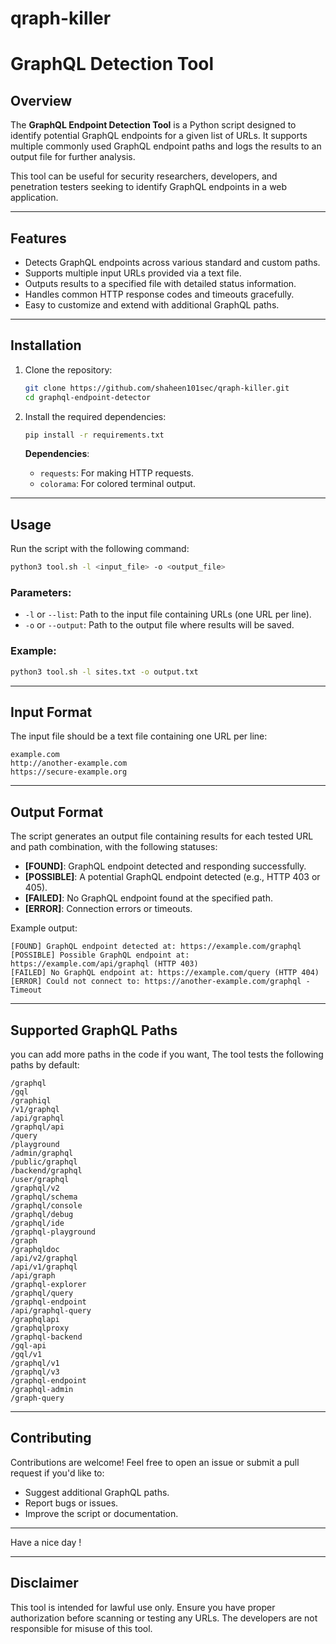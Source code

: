 # qraph-killer

# GraphQL Detection Tool

## Overview

The **GraphQL Endpoint Detection Tool** is a Python script designed to identify potential GraphQL endpoints for a given list of URLs. It supports multiple commonly used GraphQL endpoint paths and logs the results to an output file for further analysis.

This tool can be useful for security researchers, developers, and penetration testers seeking to identify GraphQL endpoints in a web application.

---

## Features

- Detects GraphQL endpoints across various standard and custom paths.
- Supports multiple input URLs provided via a text file.
- Outputs results to a specified file with detailed status information.
- Handles common HTTP response codes and timeouts gracefully.
- Easy to customize and extend with additional GraphQL paths.

---

## Installation

1. Clone the repository:
   ```bash
   git clone https://github.com/shaheen101sec/qraph-killer.git
   cd graphql-endpoint-detector
   ```

2. Install the required dependencies:
   ```bash
   pip install -r requirements.txt
   ```

   **Dependencies**:
   - `requests`: For making HTTP requests.
   - `colorama`: For colored terminal output.

---

## Usage

Run the script with the following command:
```bash
python3 tool.sh -l <input_file> -o <output_file>
```

### Parameters:
- `-l` or `--list`: Path to the input file containing URLs (one URL per line).
- `-o` or `--output`: Path to the output file where results will be saved.

### Example:
```bash
python3 tool.sh -l sites.txt -o output.txt
```

---

## Input Format

The input file should be a text file containing one URL per line:
```
example.com
http://another-example.com
https://secure-example.org
```

---

## Output Format

The script generates an output file containing results for each tested URL and path combination, with the following statuses:
- **[FOUND]**: GraphQL endpoint detected and responding successfully.
- **[POSSIBLE]**: A potential GraphQL endpoint detected (e.g., HTTP 403 or 405).
- **[FAILED]**: No GraphQL endpoint found at the specified path.
- **[ERROR]**: Connection errors or timeouts.

Example output:
```
[FOUND] GraphQL endpoint detected at: https://example.com/graphql
[POSSIBLE] Possible GraphQL endpoint at: https://example.com/api/graphql (HTTP 403)
[FAILED] No GraphQL endpoint at: https://example.com/query (HTTP 404)
[ERROR] Could not connect to: https://another-example.com/graphql - Timeout
```

---

## Supported GraphQL Paths

you can add more paths in the code if you want,
The tool tests the following paths by default:
```
/graphql
/gql
/graphiql
/v1/graphql
/api/graphql
/graphql/api
/query
/playground
/admin/graphql
/public/graphql
/backend/graphql
/user/graphql
/graphql/v2
/graphql/schema
/graphql/console
/graphql/debug
/graphql/ide
/graphql-playground
/graph
/graphqldoc
/api/v2/graphql
/api/v1/graphql
/api/graph
/graphql-explorer
/graphql/query
/graphql-endpoint
/api/graphql-query
/graphqlapi
/graphqlproxy
/graphql-backend
/gql-api
/gql/v1
/graphql/v1
/graphql/v3
/graphql-endpoint
/graphql-admin
/graph-query
```

---

## Contributing

Contributions are welcome! Feel free to open an issue or submit a pull request if you'd like to:
- Suggest additional GraphQL paths.
- Report bugs or issues.
- Improve the script or documentation.

---

Have a nice day !

---

## Disclaimer

This tool is intended for lawful use only. Ensure you have proper authorization before scanning or testing any URLs. The developers are not responsible for misuse of this tool.
